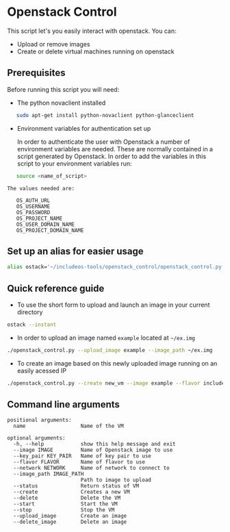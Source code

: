 # Openstack Control
This script let's you easily interact with openstack. You can:
- Upload or remove images
- Create or delete virtual machines running on openstack

## Prerequisites
Before running this script you will need:
- The python novaclient installed
```bash
   sudo apt-get install python-novaclient python-glanceclient
```
- Environment variables for authentication set up

   In order to authenticate the user with Openstack a number of environment variables are needed. These are normally contained in a script generated by Openstack. In order to add the variables in this script to your environment variables run:
```bash
   source <name_of_script>
```
    The values needed are:
```
   OS_AUTH_URL
   OS_USERNAME
   OS_PASSWORD
   OS_PROJECT_NAME
   OS_USER_DOMAIN_NAME
   OS_PROJECT_DOMAIN_NAME
```

## Set up an alias for easier usage
```bash
alias ostack='~/includeos-tools/openstack_control/openstack_control.py'
```

## Quick reference guide
- To use the short form to upload and launch an image in your current directory
```bash
ostack --instant
```

- In order to upload an image named `example` located at `~/ex.img`
```bash
./openstack_control.py --upload_image example --image_path ~/ex.img
```

- To create an image based on this newly uploaded image running on an easily acessed IP 
```bash
./openstack_control.py --create new_vm --image example --flavor includeos.nano --network FloatingPool01 
```

## Command line arguments

```
positional arguments:
  name                  Name of the VM

optional arguments:
  -h, --help            show this help message and exit
  --image IMAGE         Name of Openstack image to use
  --key_pair KEY_PAIR   Name of key pair to use
  --flavor FLAVOR       Name of flavor to use
  --network NETWORK     Name of network to connect to
  --image_path IMAGE_PATH
                        Path to image to upload
  --status              Return status of VM
  --create              Creates a new VM
  --delete              Delete the VM
  --start               Start the VM
  --stop                Stop the VM
  --upload_image        Create an image
  --delete_image        Delete an image
  ```
